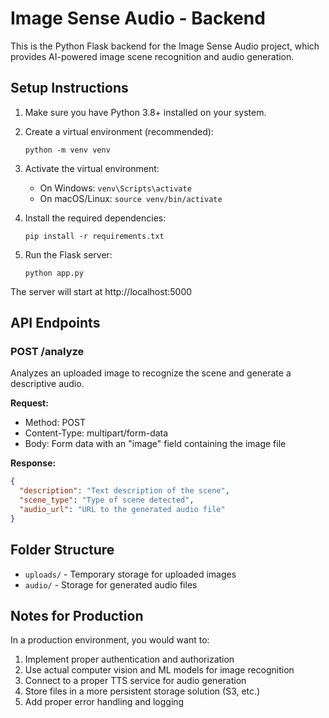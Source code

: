 
# Image Sense Audio - Backend

This is the Python Flask backend for the Image Sense Audio project, which provides AI-powered image scene recognition and audio generation.

## Setup Instructions

1. Make sure you have Python 3.8+ installed on your system.

2. Create a virtual environment (recommended):
   ```
   python -m venv venv
   ```

3. Activate the virtual environment:
   - On Windows: `venv\Scripts\activate`
   - On macOS/Linux: `source venv/bin/activate`

4. Install the required dependencies:
   ```
   pip install -r requirements.txt
   ```

5. Run the Flask server:
   ```
   python app.py
   ```

The server will start at http://localhost:5000

## API Endpoints

### POST /analyze
Analyzes an uploaded image to recognize the scene and generate a descriptive audio.

**Request:**
- Method: POST
- Content-Type: multipart/form-data
- Body: Form data with an "image" field containing the image file

**Response:**
```json
{
  "description": "Text description of the scene",
  "scene_type": "Type of scene detected",
  "audio_url": "URL to the generated audio file"
}
```

## Folder Structure

- `uploads/` - Temporary storage for uploaded images
- `audio/` - Storage for generated audio files

## Notes for Production

In a production environment, you would want to:
1. Implement proper authentication and authorization
2. Use actual computer vision and ML models for image recognition
3. Connect to a proper TTS service for audio generation
4. Store files in a more persistent storage solution (S3, etc.)
5. Add proper error handling and logging
